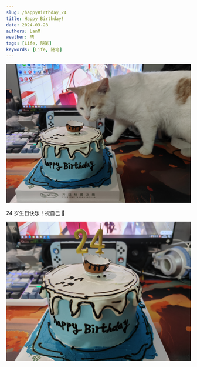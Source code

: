 ```yaml
---
slug: /happyBirthday_24
title: Happy Birthday!
date: 2024-03-28
authors: LanM
weather: 晴
tags: [Life, 随笔]
keywords: [Life, 随笔]
---
```


![image](./img/cake_1.jpg)

24 岁生日快乐！祝自己 🎉

<!-- truncate -->

![image](./img/cake_2.jpg)
